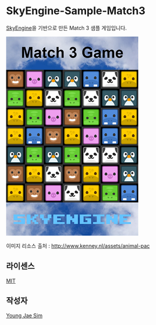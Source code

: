 # SkyEngine-Sample-Match3
[SkyEngine](https://github.com/Hanul/SkyEngine)을 기반으로 만든 Match 3 샘플 게임입니다.

![이미지의 경로](https://raw.githubusercontent.com/Hanul/SkyEngine-Sample-Match3/master/match3.png)

이미지 리소스 출처 : http://www.kenney.nl/assets/animal-pac

## 라이센스
[MIT](LICENSE)

## 작성자
[Young Jae Sim](https://github.com/Hanul)
